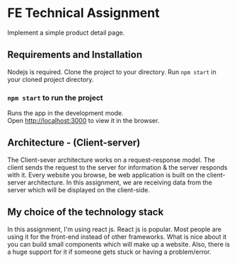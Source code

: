 # FE Technical Assignment
Implement a simple product detail page.
## Requirements and Installation 
Nodejs is required.
Clone the project to your directory.
Run `npm start` in your cloned project directory.
### `npm start` to run the project
Runs the app in the development mode.\
Open [http://localhost:3000](http://localhost:3000) to view it in the browser.

## Architecture - (Client-server)
The Client-sever architecture works on a request-response model. The client sends the request to the server for information & the server responds with it.
Every website you browse, be web application is built on the client-server architecture. In this assignment, we are receiving data from the server which will be displayed on the client-side.


## My choice of the technology stack
In this assignment, I'm using react js. React js is popular. Most people are using it for the front-end instead of other frameworks. What is nice about it you can build small components which will make up a website. Also, there is a huge support for it if someone gets stuck or having a problem/error.



